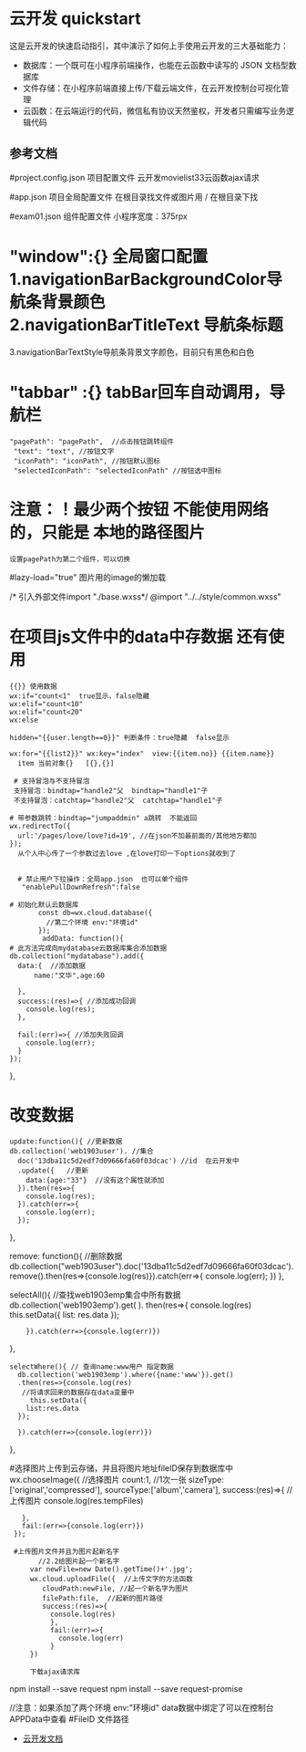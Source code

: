 # 云开发 quickstart

这是云开发的快速启动指引，其中演示了如何上手使用云开发的三大基础能力：

- 数据库：一个既可在小程序前端操作，也能在云函数中读写的 JSON 文档型数据库
- 文件存储：在小程序前端直接上传/下载云端文件，在云开发控制台可视化管理
- 云函数：在云端运行的代码，微信私有协议天然鉴权，开发者只需编写业务逻辑代码

## 参考文档 
#project.config.json 项目配置文件    云开发movielist33云函数ajax请求

#app.json  项目全局配置文件   在根目录找文件或图片用 / 在根目录下找

#exam01.json  组件配置文件   小程序宽度：375rpx

# "window":{} 全局窗口配置 1.navigationBarBackgroundColor导航条背景颜色  2.navigationBarTitleText 导航条标题
  3.navigationBarTextStyle导航条背景文字颜色，目前只有黑色和白色


# "tabbar" :{}   tabBar回车自动调用，导航栏
    "pagePath": "pagePath",  //点击按钮跳转组件
     "text": "text", //按钮文字
     "iconPath": "iconPath", //按钮默认图标 
     "selectedIconPath": "selectedIconPath" //按钮选中图标
  # 注意：！最少两个按钮  不能使用网络的，只能是    本地的路径图片
    设置pagePath为第二个组件，可以切换

  #lazy-load="true" 图片用的image的懒加载
  
   /* 引入外部文件import "./base.wxss*/
   @import "../../style/common.wxss"

  # 在项目js文件中的data中存数据 还有使用
    {{}} 使用数据
    wx:if="count<1"  true显示，false隐藏
    wx:elif="count<10"  
    wx:elif="count<20"
    wx:else     

    hidden="{{user.length==0}}" 判断条件：true隐藏  false显示

    wx:for="{{list2}}" wx:key="index"  view:{{item.no}} {{item.name}}
      item 当前对象{}   [{},{}]

     # 支持冒泡与不支持冒泡
     支持冒泡：bindtap="handle2"父  bindtap="handle1"子
     不支持冒泡：catchtap="handle2"父  catchtap="handle1"子

    # 带参数跳转：bindtap="jumpaddmin" a跳转  不能返回
    wx.redirectTo({
      url:'/pages/love/love?id=19', //在json不加最前面的/其他地方都加
    });
      从个人中心传了一个参数过去love ,在love打印一下options就收到了


      # 禁止用户下拉操作：全局app.json  也可以单个组件
       "enablePullDownRefresh":false

    # 初始化默认云数据库
           const db=wx.cloud.database({ 
             //第二个环境 env:"环境id"
           });
            addData: function(){
    # 此方法完成向mydatabase云数据库集合添加数据
    db.collection("mydatabase").add({
      data:{  //添加数据
          name:"文华",age:60

      },
      success:(res)=>{ //添加成功回调
        console.log(res);
      },

      fail:(err)=>{ //添加失败回调
        console.log(err);
      }
    });
  },

   # 改变数据
    update:function(){ //更新数据  
    db.collection('web1903user'). //集合
      doc('13dba11c5d2edf7d09666fa60f03dcac') //id  在云开发中
      .update({   //更新
        data:{age:"33"}  //没有这个属性就添加
      }).then(res=>{
        console.log(res);
      }).catch(err=>{
        console.log(err);
      });
  },

   remove: function(){  //删除数据
    db.collection("web1903user").doc('13dba11c5d2edf7d09666fa60f03dcac').remove().then(res=>{console.log(res)}).catch(err=>{
      console.log(err);
    })
  },

   selectAll(){ //查找web1903emp集合中所有数据
      db.collection('web1903emp').get(
        ).
      then(res=>{
        console.log(res)
        this.setData({
          list: res.data
        });
        
        }).catch(err=>{console.log(err)})
   },

    selectWhere(){ // 查询name:www用户 指定数据
      db.collection('web1903emp').where({name:'www'}).get()
      .then(res=>{console.log(res)
       //将请求回来的数据存在data变量中
         this.setData({
        list:res.data
      });

      }).catch(err=>{console.log(err)})
   },

   #选择图片上传到云存储，并且将图片地址fileID保存到数据库中
        wx.chooseImage({ //选择图片
       count:1, //1次一张
       sizeType:['original','compressed'],
       sourceType:['album','camera'],
       success:(res)=>{
         //上传图片
         console.log(res.tempFiles)
         
       },
       fail:(err=>{console.log(err)})
     });

     #上传图片文件并且为图片起新名字
           //2.2给图片起一个新名字
         var newFile=new Date().getTime()+'.jpg';
         wx.cloud.uploadFile({  //上传文字的方法函数
            cloudPath:newFile, //起一个新名字为图片
            filePath:file,  //起新的图片路径
            success:(res)=>{
              console.log(res)
              },
              fail:(err)=>{
                console.log(err)
              }
         })
         
         下载ajax请求库
   npm install --save request
   npm install --save request-promise 

  //注意：如果添加了两个环境  env:"环境id"
         data数据中绑定了可以在控制台APPData中查看
         #FileID 文件路径
- [云开发文档](https://developers.weixin.qq.com/miniprogram/dev/wxcloud/basis/getting-started.html)

